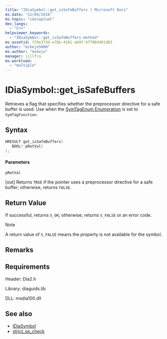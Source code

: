 ```yaml
---
title: "IDiaSymbol::get_isSafeBuffers | Microsoft Docs"
ms.date: "11/04/2016"
ms.topic: "conceptual"
dev_langs:
  - "C++"
helpviewer_keywords:
  - "IDiaSymbol::get_isSafeBuffers method"
ms.assetid: f29e373d-e7bb-4181-ab9f-bf708d401d83
author: "mikejo5000"
ms.author: "mikejo"
manager: jillfra
ms.workload:
  - "multiple"
---
```

# IDiaSymbol::get_isSafeBuffers
Retrieves a flag that specifies whether the preprocesser directive for a safe buffer is used. Use when the [SymTagEnum Enumeration](../../debugger/debug-interface-access/symtagenum.md) is set to `SymTagFunction`.

## Syntax

```C++
HRESULT get_isSafeBuffers( 
   BOOL* pRetVal)
);
```

#### Parameters
 `pRetVal`

[out] Returns `TRUE` if the pointer uses a preprocessor directive for a safe buffer; otherwise, returns `FALSE`.

## Return Value
 If successful, returns `S_OK`; otherwise, returns `S_FALSE` or an error code.

> [!NOTE]
> A return value of `S_FALSE` means the property is not available for the symbol.

## Remarks

## Requirements
 Header: Dia2.h

 Library: diaguids.lib

 DLL: msdia100.dll

## See also
- [IDiaSymbol](../../debugger/debug-interface-access/idiasymbol.md)
- [strict_gs_check](/cpp/preprocessor/strict-gs-check)